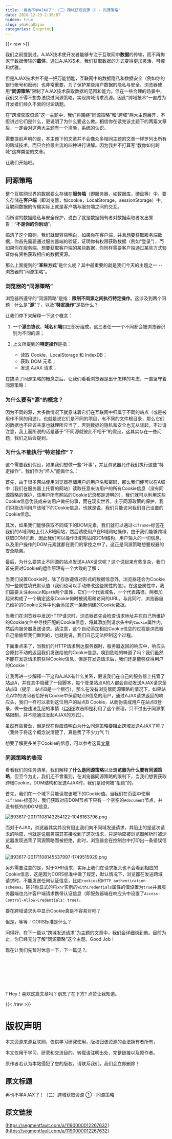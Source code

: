 ```yaml
---
title: '再也不学AJAX了！（三）跨域获取资源 ① - 同源策略' 
date: 2018-12-23 2:30:07
hidden: true
slug: y6a6ca8zjoo
categories: [reprint]
---
```


{{< raw >}}

                    
<p>我们之前提到过，AJAX技术使开发者能够专注于互联网中<strong>数据</strong>的传输，而不再拘泥于数据传输的<strong>载体</strong>。通过AJAX技术，我们获取数据的方式变得更加灵活，可控和优雅。</p>
<p>但是AJAX技术并不是一把万能钥匙，互联网中的数据隐私和数据安全（例如你的银行账号和密码）也非常重要，为了保护某些用户数据的隐私与安全，浏览器使用“<strong>同源策略</strong>”限制了AJAX技术获取数据的范围和能力。但在一些合理的场景中，我们又不得不想办法绕过同源策略，实现跨域请求资源。因此“跨域技术”一直成为开发者们经久不衰的讨论话题。</p>
<p>在“跨域获取资源”这一主题中，我们将围绕“同源策略”和“跨域”两大主题展开，不但讲述它们是什么，更说明了为什么要这么做。相信你在读完该主题下的两篇文章后，一定会对这两大主题有一个清晰，系统的认识。</p>
<p>需要提前声明的是，本主题下的文章并不会像众多相同主题的文章一样罗列出所有的跨域技术，而只会捡最主流的四种进行讲解。因为我并不打算写“教你如何跨域”这样类型的文章。</p>
<p>让我们开始吧。</p>
<h2 id="articleHeader0">同源策略</h2>
<p>整个互联网世界的数据要么存储在<strong>服务端</strong>（即服务器，如数据库，硬盘等）中，要么存储在<strong>客户端</strong>（即浏览器，如cookie，LocalStorage，sessionStorage）中。互联网数据的传输实际上就是客户端与服务端之间的交互。</p>
<p>而所谓的数据隐私与安全保护，说白了就是数据拥有者对数据索取者发出警告：“<strong>不是你的你别动</strong>”。</p>
<p>搞清了这个原则，我们就很容易明白，如果你在客户端，并且想要获取服务端数据，你首先需要通过服务器端的验证，证明你有权限获取数据（例如“登录”），而如果你在服务端，想要获取客户端的某些数据，你同样需要客户端通过某些方式验证你有资格获取相应的数据资源。</p>
<p>那么上面提到的“<strong>某些方式</strong>”是什么呢？其中最重要的就是我们今天的主题之一    -- 浏览器的“同源策略”。</p>
<h3 id="articleHeader1">浏览器的“同源策略”</h3>
<p>浏览器所遵守的“同源策略”是指：<strong>限制不同源之间执行特定操作</strong>。这涉及到两个问题：什么是“<strong>源</strong>”？，以及“<strong>特定操作</strong>”是指什么？</p>
<p>让我们停下来解释一下这个概念：</p>
<ol>
<li>一个<strong>源</strong>由<strong>协议</strong>，<strong>域名</strong>和<strong>端口</strong>三部分组成，这三者任一一个不同都会被浏览器识别为不同的源；</li>
<li>
<p>上文所提到的<strong>特定操作</strong>是指：</p>
<ul>
<li>读取 Cookie，LocalStorage 和 IndexDB；</li>
<li>获取 DOM 元素；</li>
<li>发送 AJAX 请求；</li>
</ul>
</li>
</ol>
<p>在搞清了同源策略的概念之后，让我们看看浏览器是出于怎样的考虑，一直坚守着同源策略：</p>
<h3 id="articleHeader2">为什么要有“源”的概念？</h3>
<p>因为不同的源，大多数情况下就意味着它们在互联网中归属于不同的站点（或是被用作不同的用途）。也就是说它们是不同的项目，有不同的文件根目录，那么它们的数据也不应该共享也就理所应当了，否则数据的隐私和安全也无从谈起。不过请注意，我上面所说的话是基于“不同源就彼此不相干”的假设，这其实存在一些问题，我们之后会提到。</p>
<h3 id="articleHeader3">为什么不能执行“特定操作”？</h3>
<p>这个需要我们假设，如果我们想做一些“坏事”，并且浏览器允许我们执行这些“特定操作”，我们作为“坏人”能做什么：</p>
<p>首先，由于很多网站使用浏览器存储用户的用户名和密码，那么我们便可以在A域中（我们在服务器上托管的网站）读取任意来访用户的所有Cookie信息（没有同源策略的保护，该用户所有网站的Cookie记录都是透明的），我们就可以利用这些Cookie信息伪装成来访用户做任何事，而在现实世界，出于同源政策的保护，我们只能访问用户该域下的Cookie信息，也就是说，我们只能访问我们自己设置的Cookie信息。</p>
<p>其次，如果我们能够获取不同域下的DOM元素，我们就可以通过<code>&lt;iframe&gt;</code>标签在我们的A域网站上引入B域网站，然后诱使用户在B域网站操作，由于我们能够跨域获取DOM元素，因此我们可以操作B域网站的DOM结构，用户输入的一切信息，以及用户操作的DOM元素就都在我们的掌控之中了。这正是同源策略想要规避的安全隐患。</p>
<p>最后，为什么要禁止不同源的站点发送AJAX请求呢？这个说起来有些复杂，我们首先要对Cookie的运作原理有一个大致的了解：</p>
<p>当我们设置Cookie时，除了存放键值对形式的数据信息外，浏览器还会为Cookie的一些属性填充默认值（我们也可以手动修改这些属性的值）。在这些属性中，我们需要关注<code>domain</code>和<code>path</code>两个属性，它们一个代表域名，一个代表路径，两者加起来构成了一个确定这条Cookie何时被调用和访问的URL。与此同时，浏览器自己维护的Cookie文件中也会添加这一条新创建的Cookie数据。</p>
<p>当我们在浏览器中发送HTTP请求时，浏览器首先会检查请求地址并在自己所维护的Cookie文件中寻找匹配的Cookie信息，将其添加到请求头中的<code>Cookie</code>属性内，然后向服务器发送请求。请注意，这个自动添加相应Cookie信息的过程是浏览器自己偷偷帮我们做到的，也就是说，我们自己无法控制这个过程。</p>
<p>下面重点来了，当我们的HTTP请求到达服务器时，服务器返回的响应中，响应头会原封不动的返回我们发送给他的Cookie信息。嗅到危险的味道了吗？我们虽然不能在发送请求前获得Cookie信息，但是在发送请求后，我们还是能够获得用户的Cookie！</p>
<p>让我再进一步解释一下这和AJAX有什么关系，假设我们在自己的服务器上托管了站点A，并在其中隐藏了一段脚本，每个登录站点A的人都会自动发送AJAX请求至站点B（提示：站点B是一个银行），那么在没有浏览器同源策略的情况下，如果站点A中的访问者恰好有Cookie中保留站点B信息的用户，通过AJAX请求返回的响应头，我们一样可以拿到这位用户的站点B Cookie，从而伪装成用户在站点B登录，做一些违法乱纪的事情（<a href="https://zh.wikipedia.org/wiki/%E8%B7%A8%E7%AB%99%E8%AF%B7%E6%B1%82%E4%BC%AA%E9%80%A0" rel="nofollow noreferrer" target="_blank">CSRF</a>攻击即是利用了这个原理，只不过出于同源策略限制，并不能通过发起AJAX的方式）。</p>
<p>虽然有些费劲，但是现在你应该明白为什么同源策略要阻止跨域发送AJAX了吧？（我终于将这个概念说清楚了，真是费了不少力气 ?）</p>
<p>想要了解更多关于Cookie的信息，可以参考这篇<a href="https://segmentfault.com/a/1190000004556040">文章</a></p>
<h3 id="articleHeader4">同源策略的表现</h3>
<p>看看我们的任务清单，我们解释了<strong>什么是同源策略</strong>以及<strong>浏览器为什么要有同源策略</strong>，但至今为止，我们还不曾看到，在浏览器同源策略的限制下，当我们想要获取跨域Cookie，DOM结构和发送AJAX时，我们是如何被“拒绝”的。</p>
<p>首先，我们在一个域下只能读取该域下的Cookie值。当我们在页面中使用<code>&lt;iframe&gt;</code>标签时，我们获取对应DOM节点下只有一个空空的<code>#document</code>节点，并没有额外的DOM信息。</p>
<p><span class="img-wrap"><img data-src="/img/bVZDw7?w=1678&amp;h=134" src="https://static.alili.tech/img/bVZDw7?w=1678&amp;h=134" alt="893617-20171108143254122-1046163796.png" title="893617-20171108143254122-1046163796.png" style="cursor: pointer; display: inline;"></span></p>
<p>而对于AJAX，浏览器其实并没有阻止我们向不同域发送请求，其阻止的是这次请求的响应，也就是说服务端其实接收到了这次请求，只是响应被浏览器解析时被浏览器发现违背了同源策略而被拒绝，此时，浏览器会在控制台中打印出一条错误信息。</p>
<p><span class="img-wrap"><img data-src="/img/bVZDwS?w=1746&amp;h=99" src="https://static.alili.tech/img/bVZDwS?w=1746&amp;h=99" alt="893617-20171108145537997-1749515929.png" title="893617-20171108145537997-1749515929.png" style="cursor: pointer; display: inline;"></span></p>
<p>另外需要注意的是，对于XHR请求，实际上我们在请求报头也不会看到相应的Cookie信息，这是因为CORS标准中做了规定，默认情况下，浏览器在发送跨域请求时，不能发送任何认证信息，比如<code>cookies</code>和<code>HTTP authentication schemes</code>。除非你显式的将<code>xhr</code>实例的<code>withCredentials</code>属性的值设置为<code>true</code>并且服务器端也允许客户端请求携带认证信息（即服务器端在响应头中设置了<code>Access-Control-Allow-Credentials: true</code>）。</p>
<p>要在跨域请求头中显示Cookie真是不容易对吧？</p>
<p>但是，等等！CORS标准是什么？</p>
<p>问得好，在下一篇以“跨域发送请求”为主题的文章中，我们会详细谈到他。目前为止，你已经充分了解“同源策略”这个主题。Good Job！</p>
<p>现在让我们先暂时休息一下，下一篇见 ?。</p>
<p><br><br><br><br><br><br>?  Hey！喜欢这篇文章吗？别忘了在下方? 点赞让我知道。</p>

                
{{< /raw >}}

# 版权声明
本文资源来源互联网，仅供学习研究使用，版权归该资源的合法拥有者所有，

本文仅用于学习、研究和交流目的。转载请注明出处、完整链接以及原作者。

原作者若认为本站侵犯了您的版权，请联系我们，我们会立即删除！

## 原文标题
再也不学AJAX了！（三）跨域获取资源 ① - 同源策略

## 原文链接
[https://segmentfault.com/a/1190000012267632](https://segmentfault.com/a/1190000012267632)

